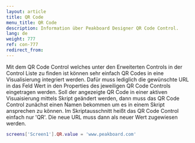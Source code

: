 ```yaml
---
layout: article
title: QR Code
menu_title: QR Code
description: Information über Peakboard Designer QR Code Control.
lang: de
weight: 777
ref: con-777
redirect_from:
---
```


Mit dem QR Code Control welches unter den Erweiterten Controls in der Control Liste zu finden ist können sehr einfach QR Codes in eine Visualisierung integriert werden. 
Dafür muss lediglich die gewünschte URL in das Feld Wert in den Properties des jeweiligen QR Code Controls eingetragen werden. 
Soll der angezeigte QR Code in einer aktiven Visuaisierung mittels Skript geändert werden, dann muss das QR Code Control zunächst einen Namen bekommen um es in einem Skript ansprechen zu können. 
Im Skriptausschnitt heißt das QR Code Control einfach nur 'QR'.
Die neue URL muss dann als neuer Wert zugewiesen werden. 

```lua
screens['Screen1'].QR.value = 'www.peakboard.com'
```


